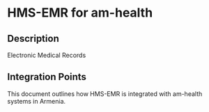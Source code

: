 # HMS-EMR for am-health

## Description

Electronic Medical Records

## Integration Points

This document outlines how HMS-EMR is integrated with am-health systems in Armenia.
